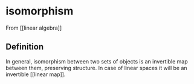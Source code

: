 # isomorphism
From [[linear algebra]]

## Definition
In general, isomorphism between two sets of objects is an invertible map between them, preserving structure. In case of linear spaces it will be an invertible [[linear map]].